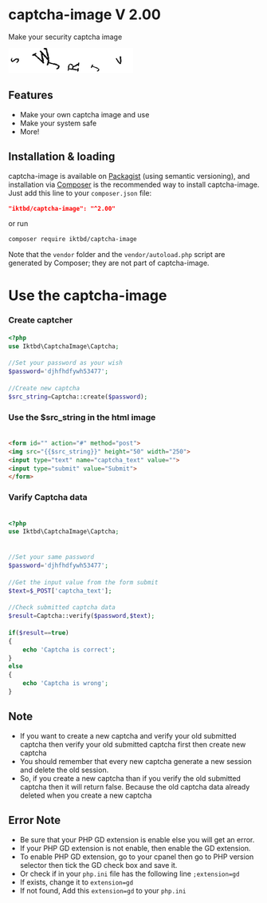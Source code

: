 # captcha-image V 2.00
Make your security captcha image

![alt text](https://github.com/IKTBD/captcha-image/blob/main/image.png?raw=true)


## Features

- Make your own captcha image and use
- Make your system safe
- More!

## Installation & loading

captcha-image is available on [Packagist](https://packagist.org/packages/iktbd/captcha-image) (using semantic versioning), and installation via [Composer](https://getcomposer.org) is the recommended way to install captcha-image. Just add this line to your `composer.json` file:

```json
"iktbd/captcha-image": "^2.00"
```

or run

```sh
composer require iktbd/captcha-image
```

Note that the `vendor` folder and the `vendor/autoload.php` script are generated by Composer; they are not part of captcha-image.

# Use the captcha-image

### Create captcher

```php
<?php
use Iktbd\CaptchaImage\Captcha;

//Set your password as your wish
$password='djhfhdfywh53477';

//Create new captcha
$src_string=Captcha::create($password);


```

### Use the $src_string in the html image

```html

<form id="" action="#" method="post">
<img src="{{$src_string}}" height="50" width="250">
<input type="text" name="captcha_text" value="">
<input type="submit" value="Submit">
</form>

```

### Varify Captcha data

```php

<?php
use Iktbd\CaptchaImage\Captcha;


//Set your same password
$password='djhfhdfywh53477';

//Get the input value from the form submit
$text=$_POST['captcha_text'];

//Check submitted captcha data
$result=Captcha::verify($password,$text);

if($result==true)
{
    echo 'Captcha is correct';
}
else
{
    echo 'Captcha is wrong';
}


```


## Note

- If you want to create a new captcha and verify your old submitted captcha then verify your old submitted captcha first then create new captcha
- You should remember that every new captcha generate a new session and delete the old session.
- So, if you create a new captcha than if you verify the old submitted captcha then it will return false. Because the old captcha data already deleted when you create a new captcha




## Error Note

- Be sure that your PHP GD extension is enable else you will get an error.
- If your PHP GD extension is not enable, then enable the GD extension.
- To enable PHP GD extension, go to your cpanel then go to PHP version selector then tick the GD check box and save it.
- Or check if in your `php.ini` file has the following line `;extension=gd`
- If exists, change it to `extension=gd`
- If not found, Add this `extension=gd` to your `php.ini`
